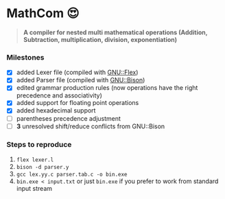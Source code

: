 # MathCom :heart_eyes:
> __A compiler for nested multi mathematical operations (Addition, Subtraction, multiplication, division, exponentiation)__

### Milestones
- [X] added Lexer file (compiled with [GNU::Flex](https://www.gnu.org/software/flex/))
- [X] added Parser file (compiled with [GNU::Bison](https://www.gnu.org/software/bison/))
- [X] edited grammar production rules (now operations have the right precedence and associativity)
- [x] added support for floating point operations
- [x] added hexadecimal support
- [ ] parentheses precedence adjustment
- [ ] __3__ unresolved shift/reduce conflicts from GNU::Bison

### Steps to reproduce
  1. ``` flex lexer.l ```
  2. ``` bison -d parser.y ```
  3. ``` gcc lex.yy.c parser.tab.c -o bin.exe ```
  4. ``` bin.exe < input.txt ``` or just ```bin.exe``` if you prefer to work from standard input stream
